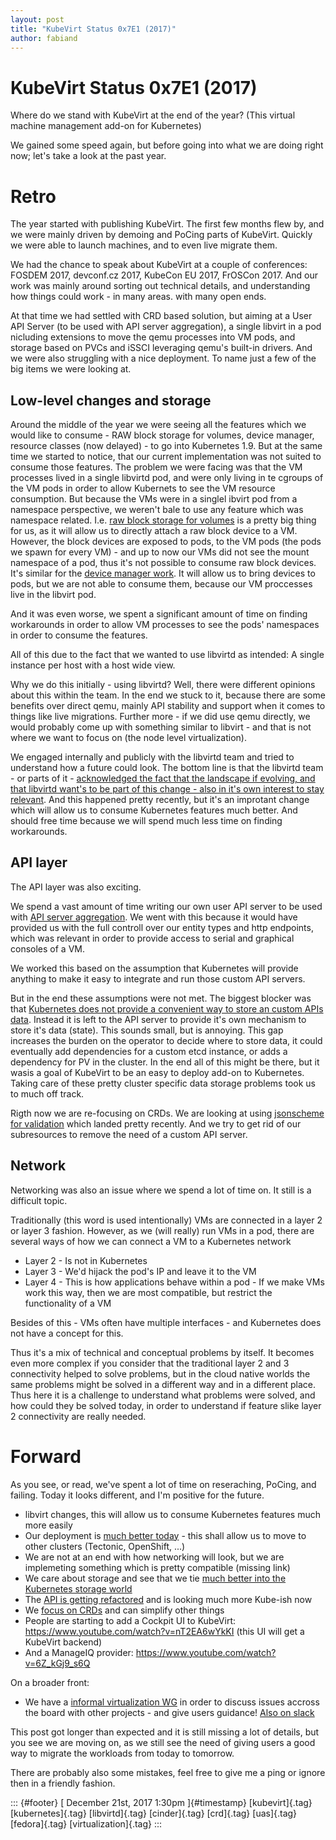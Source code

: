 ```yaml
---
layout: post
title: "KubeVirt Status 0x7E1 (2017)"
author: fabiand
---
```



KubeVirt Status 0x7E1 (2017)
============================

Where do we stand with KubeVirt at the end of the year? (This virtual
machine management add-on for Kubernetes)

We gained some speed again, but before going into what we are doing
right now; let's take a look at the past year.

Retro
=====

The year started with publishing KubeVirt. The first few months flew by,
and we were mainly driven by demoing and PoCing parts of KubeVirt.
Quickly we were able to launch machines, and to even live migrate them.

We had the chance to speak about KubeVirt at a couple of conferences:
FOSDEM 2017, devconf.cz 2017, KubeCon EU 2017, FrOSCon 2017. And our
work was mainly around sorting out technical details, and understanding
how things could work - in many areas. with many open ends.

At that time we had settled with CRD based solution, but aiming at a
User API Server (to be used with API server aggregation), a single
libvirt in a pod nicluding extensions to move the qemu processes into VM
pods, and storage based on PVCs and iSSCI leveraging qemu's built-in
drivers. And we were also struggling with a nice deployment. To name
just a few of the big items we were looking at.

Low-level changes and storage
-----------------------------

Around the middle of the year we were seeing all the features which we
would like to consume - RAW block storage for volumes, device manager,
resource classes (now delayed) - to go into Kubernetes 1.9. But at the
same time we started to notice, that our current implementation was not
suited to consume those features. The problem we were facing was that
the VM processes lived in a single libvirtd pod, and were only living in
te cgroups of the VM pods in order to allow Kubernets to see the VM
resource consumption. But because the VMs were in a singlel ibvirt pod
from a namespace perspective, we weren't bale to use any feature which
was namespace related. I.e. [raw block storage for
volumes](https://github.com/kubernetes/community/blob/master/contributors/design-proposals/storage/raw-block-pv.md)
is a pretty big thing for us, as it will allow us to directly attach a
raw block device to a VM. However, the block devices are exposed to
pods, to the VM pods (the pods we spawn for every VM) - and up to now
our VMs did not see the mount namespace of a pod, thus it's not possible
to consume raw block devices. It's similar for the [device manager
work](https://github.com/kubernetes/community/blob/master/contributors/design-proposals/resource-management/device-plugin.md).
It will allow us to bring devices to pods, but we are not able to
consume them, because our VM proccesses live in the libvirt pod.

And it was even worse, we spent a significant amount of time on finding
workarounds in order to allow VM processes to see the pods' namespaces
in order to consume the features.

All of this due to the fact that we wanted to use libvirtd as intended:
A single instance per host with a host wide view.

Why we do this initially - using libvirtd? Well, there were different
opinions about this within the team. In the end we stuck to it, because
there are some benefits over direct qemu, mainly API stability and
support when it comes to things like live migrations. Further more - if
we did use qemu directly, we would probably come up with something
similar to libvirt - and that is not where we want to focus on (the node
level virtualization).

We engaged internally and publicly with the libvirtd team and tried to
understand how a future could look. The bottom line is that the libvirtd
team - or parts of it - [acknowledged the fact that the landscape if
evolving, and that libvirtd want's to be part of this change - also in
it's own interest to stay
relevant](https://www.redhat.com/archives/libvir-list/2017-November/msg00525.html).
And this happened pretty recently, but it's an improtant change which
will allow us to consume Kubernetes features much better. And should
free time because we will spend much less time on finding workarounds.

API layer
---------

The API layer was also exciting.

We spend a vast amount of time writing our own user API server to be
used with [API server
aggregation](https://github.com/kubernetes/community/blob/master/contributors/design-proposals/api-machinery/aggregated-api-servers.md).
We went with this because it would have provided us with the full
controll over our entity types and http endpoints, which was relevant in
order to provide access to serial and graphical consoles of a VM.

We worked this based on the assumption that Kubernetes will provide
anything to make it easy to integrate and run those custom API servers.

But in the end these assumptions were not met. The biggest blocker was
that [Kubernetes does not provide a convenient way to store an custom
APIs data](https://github.com/kubernetes/kubernetes/issues/46351).
Instead it is left to the API server to provide it's own mechanism to
store it's data (state). This sounds small, but is annoying. This gap
increases the burden on the operator to decide where to store data, it
could eventually add dependencies for a custom etcd instance, or adds a
dependency for PV in the cluster. In the end all of this might be there,
but it wasis a goal of KubeVirt to be an easy to deploy add-on to
Kubernetes. Taking care of these pretty cluster specific data storage
problems took us to much off track.

Rigth now we are re-focusing on CRDs. We are looking at using
[jsonscheme for
validation](https://github.com/kubernetes/community/blob/master/contributors/design-proposals/api-machinery/customresources-validation.md)
which landed pretty recently. And we try to get rid of our subresources
to remove the need of a custom API server.

Network
-------

Networking was also an issue where we spend a lot of time on. It still
is a difficult topic.

Traditionally (this word is used intentionally) VMs are connected in a
layer 2 or layer 3 fashion. However, as we (will really) run VMs in a
pod, there are several ways of how we can connect a VM to a Kubernetes
network

-   Layer 2 - Is not in Kubernetes
-   Layer 3 - We'd hijack the pod's IP and leave it to the VM
-   Layer 4 - This is how applications behave within a pod - If we make
    VMs work this way, then we are most compatible, but restrict the
    functionality of a VM

Besides of this - VMs often have multiple interfaces - and Kubernetes
does not have a concept for this.

Thus it's a mix of technical and conceptual problems by itself. It
becomes even more complex if you consider that the traditional layer 2
and 3 connectivity helped to solve problems, but in the cloud native
worlds the same problems might be solved in a different way and in a
different place. Thus here it is a challenge to understand what problems
were solved, and how could they be solved today, in order to understand
if feature slike layer 2 connectivity are really needed.

Forward
=======

As you see, or read, we've spent a lot of time on reseraching, PoCing,
and failing. Today it looks different, and I'm positive for the future.

-   libvirt changes, this will allow us to consume Kubernetes features
    much more easily
-   Our deployment is [much better
    today](https://github.com/kubevirt/kubevirt/releases) - this shall
    allow us to move to other clusters (Tectonic, OpenShift, ...)
-   We are not at an end with how networking will look, but we are
    implemeting something which is pretty compatible (missing link)
-   We care about storage and see that we tie [much better into the
    Kubernetes storage
    world](https://github.com/kubevirt/kubevirt/pull/619)
-   The [API is getting
    refactored](https://github.com/kubevirt/kubevirt/pull/606) and is
    looking much more Kube-ish now
-   We [focus on CRDs](https://github.com/kubevirt/kubevirt/pull/618)
    and can simplify other things
-   People are starting to add a Cockpit UI to KubeVirt:
    <https://www.youtube.com/watch?v=nT2EA6wYkKI> (this UI will get a
    KubeVirt backend)
-   And a ManageIQ provider:
    <https://www.youtube.com/watch?v=6Z_kGj9_s6Q>

On a broader front:

-   We have a [informal virtualization
    WG](https://groups.google.com/forum/#!forum/kubernetes-wg-virtualization)
    in order to discuss issues accross the board with other projects -
    and give users guidance! [Also on
    slack](https://kubernetes.slack.com/messages/virtualization)

This post got longer than expected and it is still missing a lot of
details, but you see we are moving on, as we still see the need of
giving users a good way to migrate the workloads from today to tomorrow.

There are probably also some mistakes, feel free to give me a ping or
ignore then in a friendly fashion.

::: {#footer}
[ December 21st, 2017 1:30pm ]{#timestamp} [kubevirt]{.tag}
[kubernetes]{.tag} [libvirtd]{.tag} [cinder]{.tag} [crd]{.tag}
[uas]{.tag} [fedora]{.tag} [virtualization]{.tag}
:::
